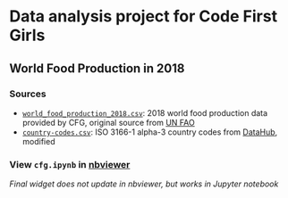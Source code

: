 # Data analysis project for Code First Girls
## World Food Production in 2018
### Sources
- [`world_food_production_2018.csv`](world_food_production_2018.csv): 2018 world food production data provided by CFG, original source from [UN FAO](http://www.fao.org/faostat/en/#data/QC)
- [`country-codes.csv`](country-codes.csv): ISO 3166-1 alpha-3 country codes from [DataHub](https://datahub.io/core/country-codes/r/0.html), modified

### View `cfg.ipynb` in [nbviewer](https://nbviewer.jupyter.org/github/vtwkam1/world-food-production/blob/master/cfg.ipynb)
*Final widget does not update in nbviewer, but works in Jupyter notebook*
